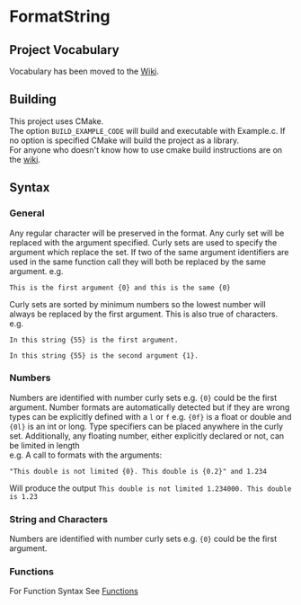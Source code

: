 # FormatString

## Project Vocabulary
Vocabulary has been moved to the [Wiki](https://github.com/mossx-dev/FormatString/wiki).

## Building
This project uses CMake.
<br>
The option `BUILD_EXAMPLE_CODE` will build and executable with Example.c. If no option is specified CMake will build the project as a library.
<br>
For anyone who doesn't know how to use cmake build instructions are on the [wiki](../../wiki/Building).
<br>


## Syntax 

### General
Any regular character will be preserved in the format. Any curly set will be replaced with the argument specified. 
Curly sets are used to specify the argument which replace the set. If two of the same
argument identifiers are used in the same function call they will both be replaced by the same argument.
e.g.
```
This is the first argument {0} and this is the same {0}
```
Curly sets are sorted by minimum numbers so the lowest number will always be replaced by the first argument.
This is also true of characters. e.g. 
```
In this string {55} is the first argument.
```
```
In this string {55} is the second argument {1}.
```

### Numbers
Numbers are identified with number curly sets e.g. `{0}` could be the first argument. 
Number formats are automatically detected but if they are wrong types can be explicitly
defined with a `l` or `f` e.g. `{0f}` is a float or double and `{0l}` is an int or long. Type specifiers can 
be placed anywhere in the curly set. Additionally, any floating number, either explicitly declared or not, 
can be limited in length <br>
e.g. A call to formats with the arguments:
```
"This double is not limited {0}. This double is {0.2}" and 1.234
```
Will produce the output `This double is not limited 1.234000. This double is 1.23`

### String and Characters
Numbers are identified with number curly sets e.g. `{0}` could be the first argument.

### Functions
For Function Syntax See [Functions](https://github.com/mossx-dev/FormatString/wiki/Functions)



